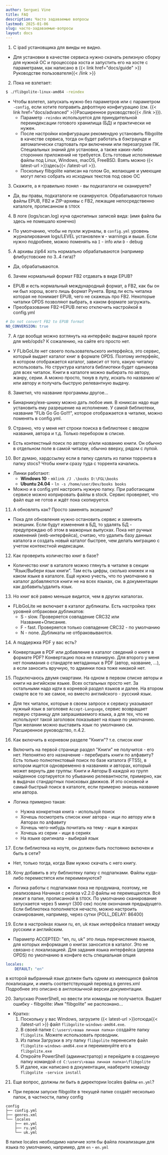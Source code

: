 ```yaml
---
author: Serguei Vine
title: FAQ
description: Часто задаваемые вопросы
lastmod: 2025-01-06
slug: часто-задаваемые-вопросы
layout: docs
---
```


1. С ipad установщика для винды не видно.
- Для установки в качестве сервиса нужно скачать релизную сборку для нужной ОС и процессора хоста и запустить его на хосте с параметрами, как написано в {{< link href="docs/guide" >}}Руководстве пользователя{{< /link >}}

2. Пока не взлетает:
```bash
$ ./flibgolite-linux-amd64 -reindex
```
- Чтобы взлетел, запускать нужно без параметров или с параметром `-config`, если хотите поправить дефолтную конфигурацию (см. {{< link href="docs/advanced" >}}Расширенное руководство{{< /link >}}).
  - Параметр `-reindex` используется для принудительной переиндексации готового хранилища (БД) и практически не нужен.
  - После настройки конфигурации рекомендую установить flibgolite в качестве сервиса, тогда он будет работать в бэкграунде и автоматически стартовать при включении или перезагрузке ПК. Специальных знаний для установки, а также каких-либо сторонних приложений не требуется. Есть готовые исполняемые файлы под Linux, Windows, macOS, FreeBSD. Взять можно {{< latest-url >}}здесь{{< /latest-url >}}.
  - Поскольку flibgolite написан на голом Go, желающие и умеющие могут легко собрать из исходных текстов под свою ОС

3. Скажите, а я правильно понял - вы подкаталоги не сканируете?
- Да, вы правы, подкаталоги не сканируются.
Обрабатываются только файлы EPUB, FB2 и ZIP-архивы с FB2, лежащие непосредственно каталоге, прописанном в `STOCK`

4. В логе (logs/scan.log) куча однотипных записей вида: (имя файла бы здесь не помешало конечно)
- По умолчанию, чтобы не пухли журналы, в `config.yml` уровень журналирования logs/LEVEL установлен `W` - warnings и выше. Если нужно подробнее, можно поменять на `I` - info или `D` - debug

5. А архивы zip64 хоть нормально обрабатываются (например флибустовские по 3..4 гига)?
- Да, обрабатываются.

6. Зачем нормальный формат FB2 отдавать в виде EPUB?
- EPUB и есть нормальный международный формат, а FB2, как бы он ни был хорош, всего лишь формат Рунета. Вряд ли есть читалка которая не понимает EPUB, чего не скажешь про FB2. Некоторые читалки OPDS позволяют выбрать, в каком формате загружать.
- Преобразование FB2->EPUB легко отключить настройкой в config.yml
```yml
# Do not convert FB2 to EPUB format
NO_CONVERSION: true
```

7. А где вообще можно взглянуть на интерфейс выдачи вашей проги для web/opds? К сожалению, на сайте его просто нет.
- У FLibGoLite нет своего пользовательского интерфейса, это сервис, который выдает каталог книг в формате OPDS.
Поэтому интерфейс, в котором отображается каталог, зависит от того, какую читалку использовать. Но структура каталога библиотеки будет одинакова для всех читалок. Книги в каталоге можно выбирать по автору, жанру, серии. А можно просто, ткнув в лупу, искать по названию и/или автору и получать быструю релевантную выдачу.

8. Заметил, что название программы другое...
- Бинарнику/exe-шнику можно дать любое имя. В юниксах надо еще установить ему разрешение на исполнение.
У самой библиотеки, название "FLib Go Go Go!!!", которое отображается в читалке, можно поменять в config.yml.

9. Странно, что у меня нет строки поиска в библиотеке с вводом названия, автора и т.д. Только перебором в списке.
- Есть контекстный поиск по автору и/или названию книги. Он обычно в отдельном поле в самой читалке, обычно вверху, рядом с лупой.

10. Вот думаю, хардссылку если в папку сделать из папки торрента в папку stocs? Чтобы книги сразу туда с торрента качались.
- Линки работают:  
  - **Windows 10** - `mklink /J .\books D:\FGL\books`
  - **Ubuntu 24.04** - `ln -s /home/user/Dev/books books`
- Можно и в config.yml настроить нужную папку. При работающем сервисе можно коприровать файлы в stock. Сервис проверяет, что файл еще не готов и ждёт пока скопируется.

11. А обновлять как? Просто заменять экзешник?
- Пока для обновления нужно остановить сервис и заменить экзешник. Если будут изменения в БД, то удалять БД - предупреждаю об этом в мажорных выпусках.
Пока нет ручных изменений (web-интерфейса), считаю, что удалить базу данных каталога и создать новый каталог быстрее, чем делать миграцию с учетом контекстной индексации.

12. Как проверить количество книг в базе?
- Количество книг в каталоге можно глянуть в читалке в секции "Язык/Выбери язык книги". Там есть цифры, сколько книжек и на каком языке в каталоге.
Ещё нужно учесть, что по умолчанию в каталог добавляются книги не на всех языках, см. в документации как добавить/удалить язык.

13. Но книг всё равно меньше видится, чем в других каталогах.
- FLibGoLite не включает в каталог дубликаты. Есть настройка трех уровней отбраковки дубликатов:  
  - S - slow. Проверяется совпадение CRC32 или Название+Описание.
  - F - fast. Проверяется только совпадение CRC32 - по умолчанию
  - N - none. Дубликаты не отбраковываются.

14. А поддержка PDF у вас есть?
- Конвертация в PDF или добавление в каталог сведений о книге в формате PDF?
Конвертацию пока не планирую.
Для второго у меня нет понимания о стандарте метаданных в PDF (автор, название, ...), а если заносить вручную, то админки пока тоже никакой нет.

15. Подключаюсь двумя смартами. На одном в первом списке авторы и книги на ангийском языке. Всех остальных просто нет. За остальными надо идти в корневой раздел языков и далее. На втором смарте все то же самое, но вместо английского - русский язык.
- Для тех читалок, которые в своем запросе к сервису указывают нужный язык в заголовке `Accept-Language`, сервис возвращает первую страницу для запрашиваемого языка, а для тех, что не используют такой заголовок показывает на языке по умолчанию. При желании можно выставить язык по умолчанию см. Расширенное руководство, п.4.2.

16. Как включить в корневом разделе "Книги"? т.е. список книг
- Включить на первой странице раздел "Книги" не получится - его нет. Непонятно его назначение - перебирать книги по алфавиту?
Есть только полнотекстовый поиск по базе каталога (FTS5), в котором ищется одновременно в названиях и авторах, который может вернуть две группы: Книги и Авторы
В каждой из групп найденное сортируется по убыванию релевантности, примерно, как в выдачах стандартных поисковых движков.
И это основной и самый быстрый поиск в каталоге, если примерно знаешь название или автора.

- Логика примерно такая:  
  - Нужна конкретная книга - используй поиск  
  - Хочешь посмотреть список книг автора - ищи по автору или в Авторах по алфавиту  
  - Хочешь чего-нибудь почитать на тему - ищи в жанрах  
  - Хочешь из серии - ищи в сериях  
  - На языке оригинала - выбирай язык  

17. Если библиотека на ноуте, он должен быть постоянно включен и быть в сети?
- Нет, только тогда, когда Вам нужно скачать с него книгу.

18. Хочу добавить в эту библиотеку папку с подпапками. Файлы куда-либо переместятся или переименуются?
- Логика работы с подпапками пока не продумана, поэтому, не реализована
Начиная с релиза v2.2.0 файлы не перемещаются. Всё лежит в папке, прописанной в `STOCK`.
По умолчанию сканирование запускается через 5 минут (300 сек) после окончания предыдущего.
Если библиотека пополняется нечасто, можно настроить сканирование, например, через сутки (POLL_DELAY: 86400)

19. Если в настройках языки ru, en, uk язык интерфейса плавает между русским и английским.
- Параметр ACCEPTED: "en, ru, uk" это лишь перечисление языков, для которых информация о книгах заносится в каталог. Это не связано с локализацией.
Для задания языка интерфейса (дерева OPDS) по умолчанию в конфиге есть специальная опция 
```yml
locales: 
    DEFAULT: "en"
``` 
в которой выбранный язык должен быть одним из имеющихся файлов локализации, и иметь соответствующий перевод в genres.xml
Подробнее это описано в англоязычной версии документации.

20. Запускаю PowerShell, но ввести эти команды не получается. Выдает ошибку - flibgolite: Имя "flibgolite" не распознано...
- Кратко:
  1. Поскольку у вас Windows, загрузите {{< latest-url >}}отсюда{{< /latest-url >}} файл `flibgolite-windows-amd64.exe`.
  2. В своей папке `C:\users\<ваша личная папка>` создайте папку `flibgolite`. Можете использовать проводник.
  3. Из папки Загрузки в эту папку `flibgolite` перенесите файл `flibgolite-windows-amd64.exe` и переименуйте его в `flibgolite.exe`
  4. Откройте PowerShell (администратор) и перейдите в созданную папку командой `cd C:\users\<ваша личная папка>\flibgolite`
  5. И далее, как написано в документации, нааберите команду `flibgolite -service install`

21. Еще вопрос, должны ли быть в директории locales файлы `en.yml`?
- При первом запуске flibgolite в текущей папке создаёт несколько папок, в частности, папку config
```console
config
├── config.yml
├── genres.xml
└── locales
    ├── en.yml
    ├── ru.yml
    └── uk.yml
```
В папке locales необходимо наличие хотя бы файла локализации для языка по умолчанию, например, для `en` - `en.yml` 
 
